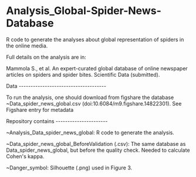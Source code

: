 # Analysis_Global-Spider-News-Database

R code to generate the analyses about global representation of spiders in the online media.

Full details on the analysis are in:

Mammola S., et al. An expert-curated global database of online newspaper articles on spiders and spider bites. Scientific Data (submitted).

Data -------------------------------------

To run the analysis, one should download from figshare the database ~Data_spider_news_global.csv (doi:10.6084/m9.figshare.14822301). See Figshare entry for metadata


Repository contains ----------------------

~Analysis_Data_spider_news_global: R code to generate the analysis.

~Data_spider_news_global_BeforeValidation (.csv): The same database as Data_spider_news_global, but before the quality check. Needed to calculate Cohen's kappa.

~Danger_symbol: Silhouette (.png) used in Figure 3.

